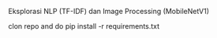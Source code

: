 Eksplorasi NLP (TF-IDF) dan Image Processing (MobileNetV1)

clon repo and do 
pip install -r requirements.txt
